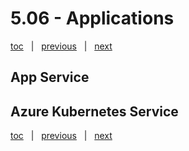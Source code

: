 # 5.06 - Applications

[toc](June_2021.md) &nbsp; |  &nbsp; [previous](5_05_azure_databricks.md) &nbsp; | &nbsp; [next](5_07_kafka.md) &nbsp;


## App Service




## Azure Kubernetes Service





[toc](June_2021.md) &nbsp; |  &nbsp; [previous](5_05_azure_databricks.md) &nbsp; | &nbsp; [next](5_07_kafka.md) &nbsp;
